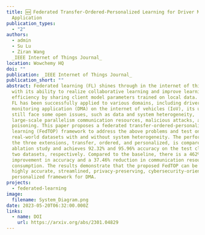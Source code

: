 ```yaml
---
title: 🆕 Federated Transfer-Ordered-Personalized Learning for Driver Monitoring
  Application
publication_types:
  - "2"
authors:
  - admin
  - Su Lu
  - Ziran Wang
  _IEEE Internet of Things Journal_
location: Wowchemy HQ
doi: ""
publication: _IEEE Internet of Things Journal_
publication_short: ""
abstract: Federated learning (FL) shines through in the internet of things (IoT)
  with its ability to realize collaborative learning and improve learning
  efficiency by sharing client model parameters trained on local data. Although
  FL has been successfully applied to various domains, including driver
  monitoring application (DMA) on the internet of vehicles (IoV), its usages
  still face some open issues, such as data and system heterogeneity,
  large-scale parallelism communication resources, malicious attacks, and data
  poisoning. This paper proposes a federated transfer-ordered-personalized
  learning (FedTOP) framework to address the above problems and test on two
  real-world datasets with and without system heterogeneity. The performance of
  the three extensions, transfer, ordered, and personalized, is compared by an
  ablation study and achieves 92.32% and 95.96% accuracy on the test clients of
  two datasets, respectively. Compared to the baseline, there is a 462%
  improvement in accuracy and a 37.46% reduction in communication resource
  consumption. The results demonstrate that the proposed FedTOP can be used as a
  highly accurate, streamlined, privacy-preserving, cybersecurity-oriented,
  personalized framework for DMA.
projects:
  - federated-learning
image:
  filename: System_Diagram.png
date: 2023-05-20T06:32:00.000Z
links:
  - name: DOI
    url: https://arxiv.org/abs/2301.04829
---
```

